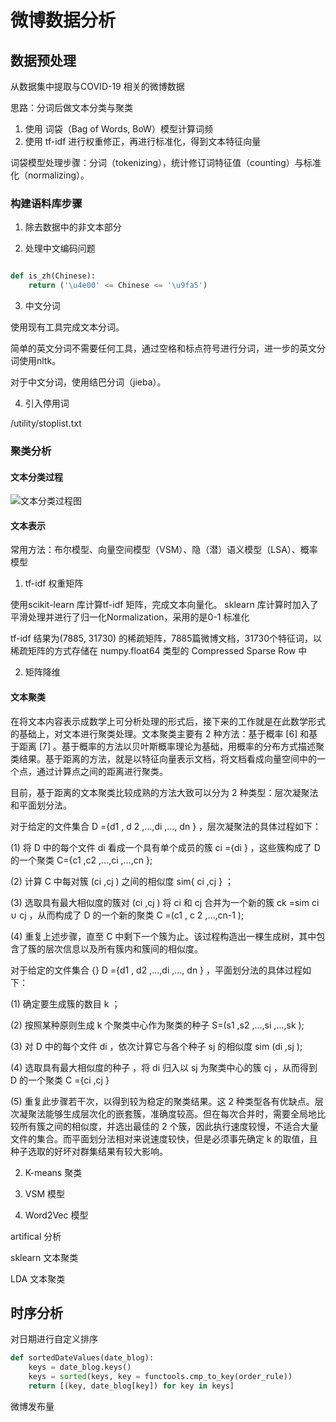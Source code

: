 # 微博数据分析

## 数据预处理

从数据集中提取与COVID-19 相关的微博数据

思路：分词后做文本分类与聚类

1. 使用 词袋（Bag of Words, BoW）模型计算词频
2. 使用 tf-idf 进行权重修正，再进行标准化，得到文本特征向量

词袋模型处理步骤：分词（tokenizing），统计修订词特征值（counting）与标准化（normalizing）。

### 构建语料库步骤

1. 除去数据中的非文本部分

2. 处理中文编码问题

```python

def is_zh(Chinese):
    return ('\u4e00' <= Chinese <= '\u9fa5')

```

3. 中文分词

使用现有工具完成文本分词。

简单的英文分词不需要任何工具，通过空格和标点符号进行分词，进一步的英文分词使用nltk。

对于中文分词，使用结巴分词（jieba）。

4. 引入停用词

/utility/stoplist.txt

### 聚类分析

#### 文本分类过程
<img src = "https://img-blog.csdnimg.cn/20181218160433769.png" title = "文本分类过程图"></img>

#### 文本表示
常用方法：布尔模型、向量空间模型（VSM）、隐（潜）语义模型（LSA）、概率模型

1. tf-idf 权重矩阵

使用scikit-learn 库计算tf-idf 矩阵，完成文本向量化。
sklearn 库计算时加入了平滑处理并进行了归一化Normalization，采用的是0-1 标准化

tf-idf 结果为(7885, 31730) 的稀疏矩阵，7885篇微博文档，31730个特征词，以稀疏矩阵的方式存储在 numpy.float64 类型的 Compressed Sparse Row 中

2. 矩阵降维



#### 文本聚类

在将文本内容表示成数学上可分析处理的形式后，接下来的工作就是在此数学形式的基础上，对文本进行聚类处理。文本聚类主要有 2 种方法：基于概率 [6] 和基于距离 [7] 。基于概率的方法以贝叶斯概率理论为基础，用概率的分布方式描述聚类结果。基于距离的方法，就是以特征向量表示文档，将文档看成向量空间中的一个点，通过计算点之间的距离进行聚类。 

目前，基于距离的文本聚类比较成熟的方法大致可以分为 2 种类型：层次凝聚法和平面划分法。

对于给定的文件集合 D ={d1 , d 2 ,…,di ,…, dn } ，层次凝聚法的具体过程如下：

(1) 将 D 中的每个文件 di 看成一个具有单个成员的簇 ci ={di } ，这些簇构成了 D 的一个聚类 C={c1 ,c2 ,…,ci ,…,cn };

(2) 计算 C 中每对簇 (ci ,cj ) 之间的相似度 sim{ ci ,cj } ；

(3) 选取具有最大相似度的簇对 (ci ,cj ) 将 ci 和 cj 合并为一个新的簇 ck =sim ci ∪ cj ，从而构成了 D 的一个新的聚类 C =(c1 , c 2 ,…,cn-1 );

(4) 重复上述步骤，直至 C 中剩下一个簇为止。该过程构造出一棵生成树，其中包含了簇的层次信息以及所有簇内和簇间的相似度。


对于给定的文件集合 {} D ={d1 , d2 ,…,di ,…, dn } ，平面划分法的具体过程如下：

(1) 确定要生成簇的数目 k ；

(2) 按照某种原则生成 k 个聚类中心作为聚类的种子 S=(s1 ,s2 ,…,si ,…,sk );

(3) 对 D 中的每个文件 di ，依次计算它与各个种子 sj 的相似度 sim (di ,sj );
 
(4) 选取具有最大相似度的种子 ，将 di 归入以 sj 为聚类中心的簇 cj ，从而得到 D 的一个聚类 C ={ci ,cj }

(5) 重复此步骤若干次，以得到较为稳定的聚类结果。这 2 种类型各有优缺点。层次凝聚法能够生成层次化的嵌套簇，准确度较高。但在每次合并时，需要全局地比较所有簇之间的相似度，并选出最佳的 2 个簇，因此执行速度较慢，不适合大量文件的集合。而平面划分法相对来说速度较快，但是必须事先确定 k 的取值，且种子选取的好坏对群集结果有较大影响。


2. K-means 聚类


3. VSM 模型


4. Word2Vec 模型 

artifical 分析

sklearn 文本聚类

LDA 文本聚类

## 时序分析

对日期进行自定义排序

```python
def sortedDateValues(date_blog):
    keys = date_blog.keys()
    keys = sorted(keys, key = functools.cmp_to_key(order_rule))
    return [(key, date_blog[key]) for key in keys]

```

微博发布量
